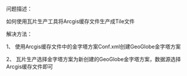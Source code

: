 问题描述：

如何使用瓦片生产工具将Arcgis缓存文件生产成Tile文件

解决方法：

1、	使用Arcgis缓存文件中的金字塔方案Conf.xml创建GeoGlobe金字塔方案

2、	瓦片生产选择金字塔方案为新创建的GeoGlobe金字塔方案，数据源选择Arcgis缓存文件即可
